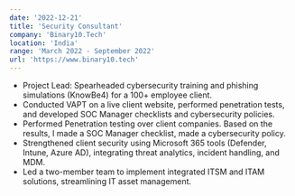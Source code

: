 ```yaml
---
date: '2022-12-21'
title: 'Security Consultant'
company: 'Binary10.Tech'
location: 'India'
range: 'March 2022 - September 2022'
url: 'https://www.binary10.tech'
---
```


- Project Lead: Spearheaded cybersecurity training and phishing simulations (KnowBe4) for a 100+ employee client.
- Conducted VAPT on a live client website, performed penetration tests, and developed SOC Manager checklists and cybersecurity policies.
- Performed Penetration testing over client companies. Based on the results, I made a SOC Manager checklist, made a cybersecurity policy. 
- Strengthened client security using Microsoft 365 tools (Defender, Intune, Azure AD), integrating threat analytics, incident handling, and MDM.
- Led a two-member team to implement integrated ITSM and ITAM solutions, streamlining IT asset management.


